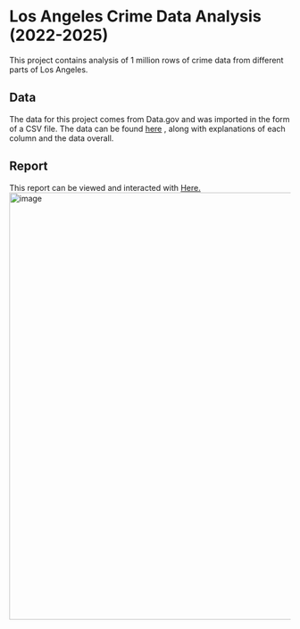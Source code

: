 # Los Angeles Crime Data Analysis (2022-2025)
This project contains analysis of 1 million rows of crime data from different parts of Los Angeles.

## Data 
The data for this project comes from Data.gov and was imported in the form of a CSV file. The data can be found [here](https://data.lacity.org/Public-Safety/Crime-Data-from-2020-to-Present/2nrs-mtv8/about_data) , along with explanations of each column and the data overall. 

## Report 
This report can be viewed and interacted with [Here.](https://app.powerbi.com/view?r=eyJrIjoiMTQ3YzFiZmUtZjUxYi00ZjgxLTgyM2QtZjk1MzBhZDU1NDdiIiwidCI6IjYyMDRjNjEwLTZmYjUtNGQwNi04YzA0LWEyMWJkMDFmMmU0NSIsImMiOjF9)
<img width="1326" height="766" alt="image" src="https://github.com/user-attachments/assets/dcdea799-a194-4cbb-b826-844cdda8f318" />
